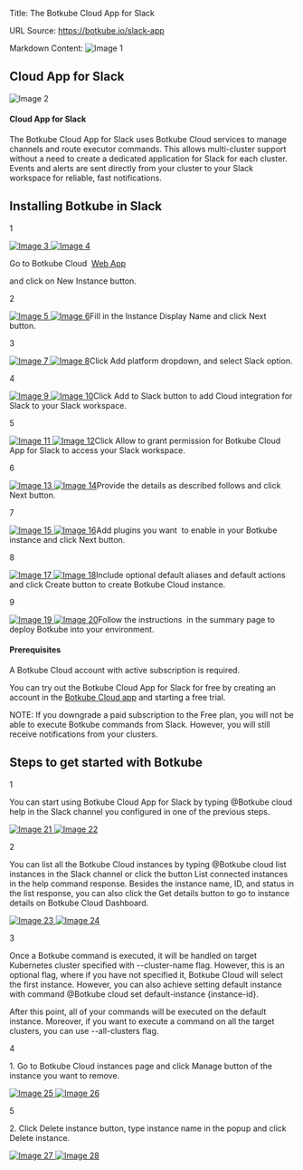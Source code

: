 Title: The Botkube Cloud App for Slack

URL Source: https://botkube.io/slack-app

Markdown Content:
![Image 1](https://cdn.prod.website-files.com/633705de6adaa38599d8e258/64e8e512edbae7755379b2fe_bk-slack-logo-hero-bg.webp)

Cloud App for Slack
-------------------

![Image 2](https://cdn.prod.website-files.com/633705de6adaa38599d8e258/6500bcab958c3be57a5523a5_slack-logo-color.svg)

#### Cloud App for Slack

The Botkube Cloud App for Slack uses Botkube Cloud services to manage channels and route executor commands. This allows multi-cluster support without a need to create a dedicated application for Slack for each cluster. Events and alerts are sent directly from your cluster to your Slack workspace for reliable, fast notifications.

Installing Botkube in Slack
---------------------------

1

[![Image 3](https://cdn.prod.website-files.com/633705de6adaa38599d8e258/6500c008d898dab566f70d85_install-1.svg) ![Image 4](https://cdn.prod.website-files.com/633705de6adaa38599d8e258/650214f73dc8a48ae4075f8f_magnifier.svg)](#)

Go to Botkube Cloud  [Web App](https://app.botkube.io/)

and click on New Instance button.

2

[![Image 5](https://cdn.prod.website-files.com/633705de6adaa38599d8e258/6500c1702080a8b5a26efb6d_install-2.svg) ![Image 6](https://cdn.prod.website-files.com/633705de6adaa38599d8e258/650214f73dc8a48ae4075f8f_magnifier.svg)](#)Fill in the Instance Display Name and click Next button.

3

[![Image 7](https://cdn.prod.website-files.com/633705de6adaa38599d8e258/6500c17b5527fae1a4c5bc57_install-3.svg) ![Image 8](https://cdn.prod.website-files.com/633705de6adaa38599d8e258/650214f73dc8a48ae4075f8f_magnifier.svg)](#)Click Add platform dropdown, and select Slack option.

4

[![Image 9](https://cdn.prod.website-files.com/633705de6adaa38599d8e258/6500c191387a00b2b474e1b3_install-5.svg) ![Image 10](https://cdn.prod.website-files.com/633705de6adaa38599d8e258/650214f73dc8a48ae4075f8f_magnifier.svg)](#)Click Add to Slack button to add Cloud integration for Slack to your Slack workspace.

5

[![Image 11](https://cdn.prod.website-files.com/633705de6adaa38599d8e258/6500c4fab232b58125653577_install-6.svg) ![Image 12](https://cdn.prod.website-files.com/633705de6adaa38599d8e258/650214f73dc8a48ae4075f8f_magnifier.svg)](#)Click Allow to grant permission for Botkube Cloud App for Slack to access your Slack workspace.

6

[![Image 13](https://cdn.prod.website-files.com/633705de6adaa38599d8e258/6500c505324fd1b24eeb1ab6_install-7.svg) ![Image 14](https://cdn.prod.website-files.com/633705de6adaa38599d8e258/650214f73dc8a48ae4075f8f_magnifier.svg)](#)Provide the details as described follows and click Next button.

7

[![Image 15](https://cdn.prod.website-files.com/633705de6adaa38599d8e258/6500c510d21725cf9c03a0c9_install-8.svg) ![Image 16](https://cdn.prod.website-files.com/633705de6adaa38599d8e258/650214f73dc8a48ae4075f8f_magnifier.svg)](#)Add plugins you want  to enable in your Botkube instance and click Next button.

8

[![Image 17](https://cdn.prod.website-files.com/633705de6adaa38599d8e258/6500c51cd898dab566fcb743_install-9.svg) ![Image 18](https://cdn.prod.website-files.com/633705de6adaa38599d8e258/650214f73dc8a48ae4075f8f_magnifier.svg)](#)Include optional default aliases and default actions and click Create button to create Botkube Cloud instance.

9

[![Image 19](https://cdn.prod.website-files.com/633705de6adaa38599d8e258/6500c528a593ecc0b3dcfa98_install-10.svg) ![Image 20](https://cdn.prod.website-files.com/633705de6adaa38599d8e258/650214f73dc8a48ae4075f8f_magnifier.svg)](#)Follow the instructions  in the summary page to deploy Botkube into your environment.

#### Prerequisites

A Botkube Cloud account with active subscription is required.

You can try out the Botkube Cloud App for Slack for free by creating an account in the [Botkube Cloud app](https://app.botkube.io/) and starting a free trial.

NOTE: If you downgrade a paid subscription to the Free plan, you will not be able to execute Botkube commands from Slack. However, you will still receive notifications from your clusters.

Steps to get started with Botkube
---------------------------------

1

You can start using Botkube Cloud App for Slack by typing @Botkube cloud help in the Slack channel you configured in one of the previous steps.

[![Image 21](https://cdn.prod.website-files.com/633705de6adaa38599d8e258/650b312e6823f3bf4930026a_step1-cloud-help_pr.svg) ![Image 22](https://cdn.prod.website-files.com/633705de6adaa38599d8e258/650214f73dc8a48ae4075f8f_magnifier.svg)](#)

2

You can list all the Botkube Cloud instances by typing @Botkube cloud list instances in the Slack channel or click the button List connected instances in the help command response. Besides the instance name, ID, and status in the list response, you can also click the Get details button to go to instance details on Botkube Cloud Dashboard.

[![Image 23](https://cdn.prod.website-files.com/633705de6adaa38599d8e258/650b321b09f2a16899841a41_step2-cloud-instance_pr.svg) ![Image 24](https://cdn.prod.website-files.com/633705de6adaa38599d8e258/650214f73dc8a48ae4075f8f_magnifier.svg)](#)

3

Once a Botkube command is executed, it will be handled on target Kubernetes cluster specified with \--cluster-name flag. However, this is an optional flag, where if you have not specified it, Botkube Cloud will select the first instance. However, you can also achieve setting default instance with command @Botkube cloud set default-instance {instance-id}.

After this point, all of your commands will be executed on the default instance. Moreover, if you want to execute a command on all the target clusters, you can use \--all-clusters flag.

4

1\. Go to Botkube Cloud instances page and click Manage button of the instance you want to remove.

[![Image 25](https://cdn.prod.website-files.com/633705de6adaa38599d8e258/650b3581864c2eaa967f7417_step4-cloud_list_manage_pr.svg) ![Image 26](https://cdn.prod.website-files.com/633705de6adaa38599d8e258/650214f73dc8a48ae4075f8f_magnifier.svg)](#)

5

2\. Click Delete instance button, type instance name in the popup and click Delete instance.

[![Image 27](https://cdn.prod.website-files.com/633705de6adaa38599d8e258/650b35df6390bea044f2eb3b_step5-cloud_delete_pr.svg) ![Image 28](https://cdn.prod.website-files.com/633705de6adaa38599d8e258/650214f73dc8a48ae4075f8f_magnifier.svg)](#)
